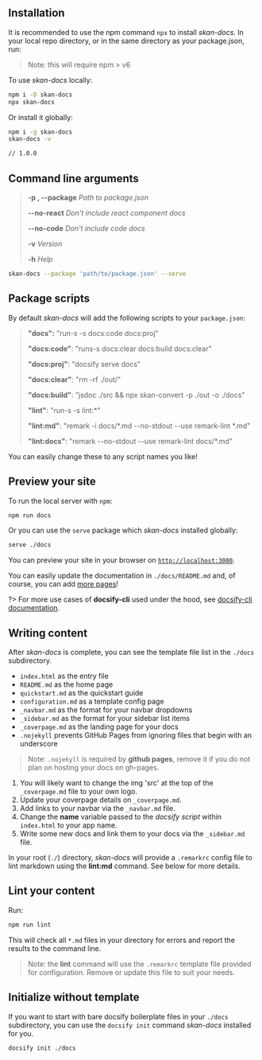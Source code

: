 ## Installation

It is recommended to use the npm command `npx` to install _skan-docs_.  In your local repo directory, or in the same directory as your package.json, run:

> Note: this will require npm > v6

To use _skan-docs_ locally:
```bash
npm i -D skan-docs
npx skan-docs
```

Or install it globally:

```bash
npm i -g skan-docs
skan-docs -v

// 1.0.0
```

## Command line arguments

> **-p , --package**    _Path to package.json_
>
> **--no-react**       _Don't include react component docs_
>
> **--no-code**        _Don't include code docs_
>
> **-v**                _Version_
>
> **-h**                _Help_

```bash
skan-docs --package 'path/to/package.json' --serve
```

## Package scripts

By default _skan-docs_ will add the following scripts to your `package.json`:

> **"docs":** "run-s -s docs:code docs:proj"
>
> **"docs:code"**: "runs-s docs:clear docs:build docs:clear"
>
> **"docs:proj"**: "docsify serve docs"
>
> **"docs:clear"**: "rm -rf ./out/"
>
> **"docs:build"**: "jsdoc ./src && npx skan-convert -p ./out -o ./docs"
>
> **"lint"**: "run-s -s lint:\*"
>
> **"lint:md"**: "remark -i docs/\*.md --no-stdout --use remark-lint \*.md"
>
> **"lint:docs"**: "remark --no-stdout --use remark-lint docs/\*.md"


You can easily change these to any script names you like!


## Preview your site

To run the local server with `npm`:

```bash
npm run docs
```

Or you can use the `serve` package which _skan-docs_ installed globally:

```bash
serve ./docs
```

You can preview your site in your browser on [`http://localhost:3000`](http://localhost:3000).

You can easily update the documentation in `./docs/README.md` and, of course, you can add [more pages](more-pages.md)!

?> For more use cases of **docsify-cli** used under the hood, see [docsify-cli documentation](https://github.com/QingWei-Li/docsify-cli).


## Writing content

After _skan-docs_ is complete, you can see the template file list in the `./docs` subdirectory.

* `index.html` as the entry file
* `README.md` as the home page
* `quickstart.md` as the quickstart guide
* `configuration.md` as a template config page
* `_navbar.md` as the format for your navbar dropdowns
* `_sidebar.md` as the format for your sidebar list items
* `_coverpage.md` as the landing page for your docs
* `.nojekyll` prevents GitHub Pages from ignoring files that begin with an underscore

> Note: `.nojekyll` is required by **github pages**, remove it if you do not plan on hosting your docs on gh-pages.

1. You will likely want to change the img 'src' at the top of the `_coverpage.md` file to your own logo.
2. Update your coverpage details on `_coverpage.md`.
3. Add links to your navbar via the `_navbar.md` file.
4. Change the **name** variable passed to the _docsify script_ within `index.html` to your app name.
5. Write some new docs and link them to your docs via the `_sidebar.md` file.

In your root (`./`) directory, _skan-docs_ will provide a `.remarkrc` config file to lint markdown using the **lint:md** command. See below for more details.


## Lint your content

Run:

```bash
npm run lint
```

This will check all `*.md` files in your directory for errors and report the results to the command line.

> Note: the **lint** command will use the `.remarkrc` template file provided for configuration.  Remove or update this file to suit your needs.


## Initialize without template

If you want to start with bare docsify boilerplate files in your `./docs` subdirectory, you can use the `docsify init` command _skan-docs_ installed for you.

```bash
docsify init ./docs
```
